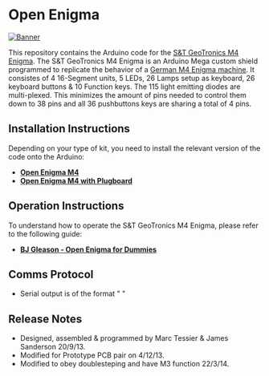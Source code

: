 # Open Enigma

[![Banner](docs/banner.jpg)](https://www.instructables.com/id/Make-your-own-Enigma-Replica/)

This repository contains the Arduino code for the [S&T GeoTronics M4 Enigma](https://www.instructables.com/id/Make-your-own-Enigma-Replica/).
The S&T GeoTronics M4 Enigma is an Arduino Mega custom shield programmed to replicate the behavior of a [German M4 Enigma machine](https://en.wikipedia.org/wiki/Enigma_machine).
It consistes of 4 16-Segment units, 5 LEDs, 26 Lamps setup as keyboard, 26 keyboard buttons & 10 Function keys. The 115 light emitting diodes are multi-plexed. This minimizes the amount of pins needed to control them down to 38 pins and all 36 pushbuttons keys are sharing a total of 4 pins.

## Installation Instructions

Depending on your type of kit, you need to install the relevant version of the code onto the Arduino:

 - **[Open Enigma M4](Open%20Enigma%20M4.ino)**
 - **[Open Enigma M4 with Plugboard](Open%20Enigma%20M4%20Plugboard.ino)**

## Operation Instructions

To understand how to operate the S&T GeoTronics M4 Enigma, please refer to the following guide:

 - **[BJ Gleason - Open Enigma for Dummies](docs/BJ%20Gleason%20-%20Open%20Engima%20for%20Dummies.pdf)**
 
## Comms Protocol

 - Serial output is of the format "<KEY> <LAMP>"

## Release Notes

 - Designed, assembled & programmed by Marc Tessier & James Sanderson 20/9/13.
 - Modified for Prototype PCB pair on 4/12/13.
 - Modified to obey doublesteping and have M3 function 22/3/14.
